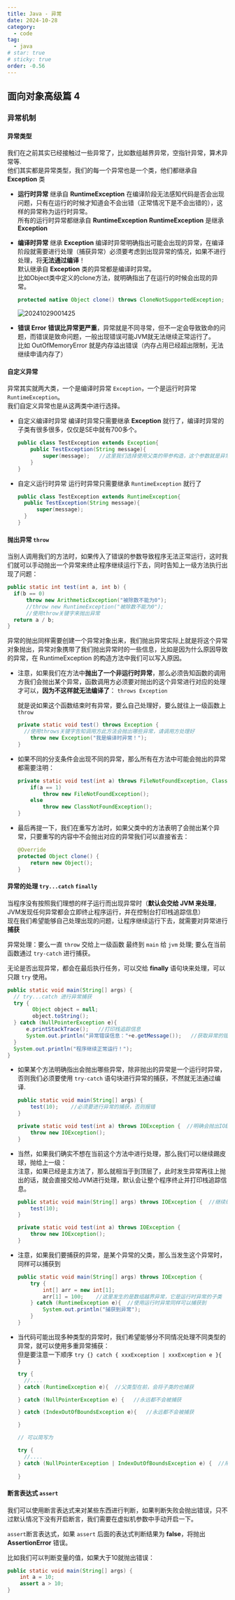```yaml
---
title: Java - 异常
date: 2024-10-28
category:
  - code
tag:
  - java
# star: true
# sticky: true
order: -0.56
---
```


## 面向对象高级篇 4

### 异常机制

#### 异常类型

我们在之前其实已经接触过一些异常了，比如数组越界异常，空指针异常，算术异常等.  
他们其实都是异常类型，我们的每一个异常也是一个类，他们都继承自 **Exception** 类

- **运行时异常**  继承自 **RuntimeException**
  在编译阶段无法感知代码是否会出现问题，只有在运行的时候才知道会不会出错（正常情况下是不会出错的），这样的异常称为运行时异常。  
  所有的运行时异常都继承自 **RuntimeException**
  **RuntimeException** 是继承 **Exception**

- **编译时异常**  继承 **Exception**
  编译时异常明确指出可能会出现的异常，在编译阶段就需要进行处理（捕获异常）必须要考虑到出现异常的情况，如果不进行处理，将**无法通过编译**！  
  默认继承自 **Exception** 类的异常都是编译时异常。  
  比如Object类中定义的clone方法，就明确指出了在运行的时候会出现的异常。
  
  ```java
  protected native Object clone() throws CloneNotSupportedException;
  ```

  ![20241029001425](http://myimg.ekkosonya.cn/20241029001425.png)

- **错误 Error**
  **错误比异常更严重**，异常就是不同寻常，但不一定会导致致命的问题，而错误是致命问题，一般出现错误可能JVM就无法继续正常运行了。  
  比如 OutOfMemoryError 就是内存溢出错误（内存占用已经超出限制，无法继续申请内存了）  

#### 自定义异常

异常其实就两大类，一个是编译时异常 `Exception`，一个是运行时异常 `RuntimeException`。  
我们自定义异常也是从这两类中进行选择。

- 自定义编译时异常
  编译时异常只需要继承 **Exception** 就行了，编译时异常的子类有很多很多，仅仅是SE中就有700多个。

  ```java
  public class TestException extends Exception{
      public TestException(String message){
          super(message);   //这里我们选择使用父类的带参构造，这个参数就是异常的原因
      }
  }
  ```

- 自定义运行时异常
  运行时异常只需要继承 `RuntimeException` 就行了

  ```java
  public class TestException extends RuntimeException{
    public TestException(String message){
        super(message);
    }
  }
  ```

#### 抛出异常  `throw`

当别人调用我们的方法时，如果传入了错误的参数导致程序无法正常运行，这时我们就可以手动抛出一个异常来终止程序继续运行下去，同时告知上一级方法执行出现了问题：

```java
public static int test(int a, int b) {
  if(b == 0)
      throw new ArithmeticException("被除数不能为0");
      //throw new RuntimeException("被除数不能为0");
      //使用throw关键字来抛出异常
  return a / b;
}
```

异常的抛出同样需要创建一个异常对象出来，我们抛出异常实际上就是将这个异常对象抛出，异常对象携带了我们抛出异常时的一些信息，比如是因为什么原因导致的异常，在 RuntimeException 的构造方法中我们可以写入原因。

- 注意，如果我们在方法中**抛出了一个非运行时异常**，那么必须告知函数的调用方我们会抛出某个异常，函数调用方必须要对抛出的这个异常进行对应的处理才可以，**因为不这样就无法编译了**：
`throws Exception`

  就是说如果这个函数结束时有异常，要么自己处理好，要么就往上一级函数上 `throw`

  ```java
  private static void test() throws Exception {    
    //使用throws关键字告知调用方此方法会抛出哪些异常，请调用方处理好
      throw new Exception("我是编译时异常！");
  }
  ```

- 如果不同的分支条件会出现不同的异常，那么所有在方法中可能会抛出的异常都需要注明：

  ```java
  private static void test(int a) throws FileNotFoundException, ClassNotFoundException {  //多个异常使用逗号隔开
      if(a == 1)
          throw new FileNotFoundException();
      else 
          throw new ClassNotFoundException();
  }
  ```

- 最后再提一下，我们在重写方法时，如果父类中的方法表明了会抛出某个异常，只要重写的内容中不会抛出对应的异常我们可以直接省去：  
  
  ```java
  @Override
  protected Object clone() {
      return new Object();
  }
  ```

#### 异常的处理  `try...catch` `finally`

当程序没有按照我们理想的样子运行而出现异常时（**默认会交给 JVM 来处理**，JVM发现任何异常都会立即终止程序运行，并在控制台打印栈追踪信息）  
现在我们希望能够自己处理出现的问题，让程序继续运行下去，就需要对异常进行**捕获**  

异常处理：要么一直 `throw` 交给上一级函数 最终到 `main` 给 `jvm` 处理; 要么在当前函数通过 `try-catch` 进行捕获。  

无论是否出现异常，都会在最后执行任务，可以交给 **finally** 语句块来处理，可以只跟 `try` 使用。

```java
public static void main(String[] args) {
  // try...catch 进行异常捕获
  try {
        Object object = null;
        object.toString();
  } catch (NullPointerException e){
      e.printStackTrace();   //打印栈追踪信息
      System.out.println("异常错误信息："+e.getMessage());   //获取异常的错误信息
  }
  System.out.println("程序继续正常运行！");
}
```

- 如果某个方法明确指出会抛出哪些异常，除非抛出的异常是一个运行时异常，否则我们必须要使用 `try-catch` 语句块进行异常的捕获，不然就无法通过编译.  

  ```java
  public static void main(String[] args) {
      test(10);    //必须要进行异常的捕获，否则报错
  }

  private static void test(int a) throws IOException {  //明确会抛出IOException
      throw new IOException();
  }
  ```

- 当然，如果我们确实不想在当前这个方法中进行处理，那么我们可以继续踢皮球，抛给上一级：  
  注意，如果已经是主方法了，那么就相当于到顶层了，此时发生异常再往上抛出的话，就会直接交给JVM进行处理，默认会让整个程序终止并打印栈追踪信息。  

  ```java
  public static void main(String[] args) throws IOException {  //继续编写throws往上一级抛
      test(10);
  }

  private static void test(int a) throws IOException {
      throw new IOException();
  }
  ```

- 注意，如果我们要捕获的异常，是某个异常的父类，那么当发生这个异常时，同样可以捕获到  

  ```java
  public static void main(String[] args) throws IOException {
      try {
          int[] arr = new int[1];
          arr[1] = 100;    //这里发生的是数组越界异常，它是运行时异常的子类
      } catch (RuntimeException e){  //使用运行时异常同样可以捕获到
          System.out.println("捕获到异常");
      }
  }
  ```

- 当代码可能出现多种类型的异常时，我们希望能够分不同情况处理不同类型的异常，就可以使用多重异常捕获：  
  但是要注意一下顺序
  `try {} catch { xxxException | xxxException e }{ }`

  ```java
  try {
    //....
  } catch (RuntimeException e){  //父类型在前，会将子类的也捕获

  } catch (NullPointerException e) {   //永远都不会被捕获

  } catch (IndexOutOfBoundsException e){   //永远都不会被捕获

  }

  // 可以简写为 

  try {
    //....
  } catch (NullPointerException | IndexOutOfBoundsException e) {  //用|隔开每种类型即可
      
  }
  ```

#### 断言表达式 `assert`

我们可以使用断言表达式来对某些东西进行判断，如果判断失败会抛出错误，只不过默认情况下没有开启断言，我们需要在虚拟机参数中手动开启一下。  

`assert`断言表达式，如果 `assert` 后面的表达式判断结果为 **false**，将抛出 **AssertionError** 错误。  

比如我们可以判断变量的值，如果大于10就抛出错误：  

```java
public static void main(String[] args) {
    int a = 10;
    assert a > 10;
}
```

